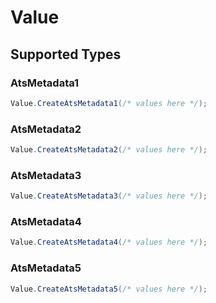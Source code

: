# Value


## Supported Types

### AtsMetadata1

```csharp
Value.CreateAtsMetadata1(/* values here */);
```

### AtsMetadata2

```csharp
Value.CreateAtsMetadata2(/* values here */);
```

### AtsMetadata3

```csharp
Value.CreateAtsMetadata3(/* values here */);
```

### AtsMetadata4

```csharp
Value.CreateAtsMetadata4(/* values here */);
```

### AtsMetadata5

```csharp
Value.CreateAtsMetadata5(/* values here */);
```

